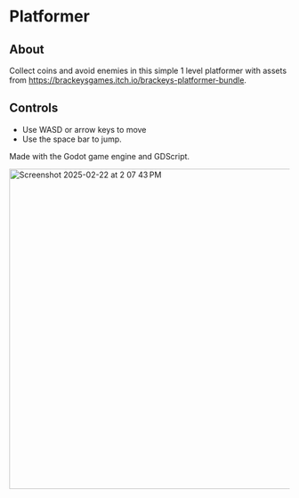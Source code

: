 # Platformer 
## About
Collect coins and avoid enemies in this simple 1 level platformer with assets from https://brackeysgames.itch.io/brackeys-platformer-bundle.

## Controls
- Use WASD or arrow keys to move
- Use the space bar to jump.

Made with the Godot game engine and GDScript.

<img width="575" alt="Screenshot 2025-02-22 at 2 07 43 PM" src="https://github.com/user-attachments/assets/0776e790-2f5f-4532-aa77-41172726d7c5"/>
